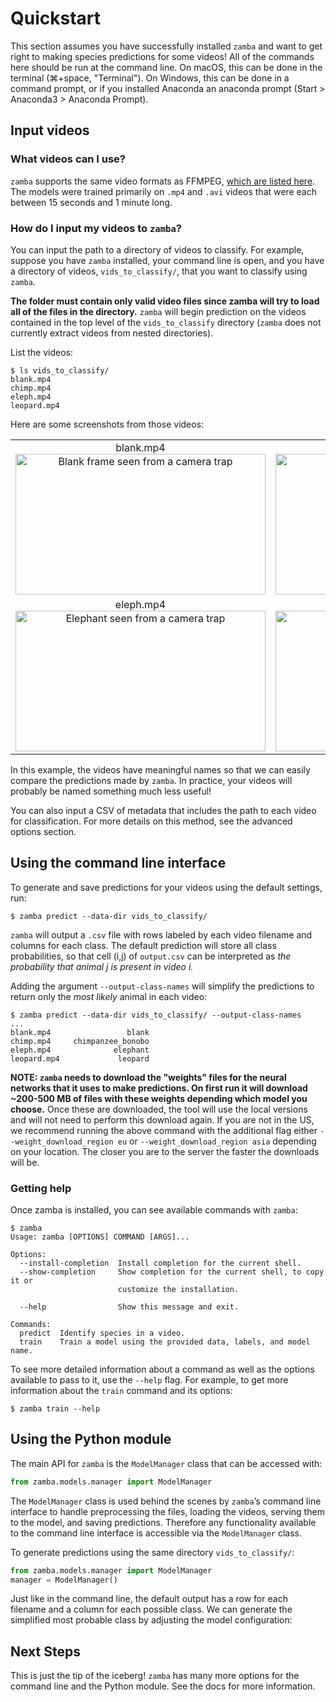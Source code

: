 # Quickstart

This section assumes you have successfully installed `zamba` and want to get
right to making species predictions for some videos! All of the commands here should be run at the command line. On
macOS, this can be done in the terminal (⌘+space, "Terminal"). On Windows, this can be done in a command prompt, or if you installed Anaconda an anaconda prompt (Start > Anaconda3 > Anaconda Prompt).

## Input videos

### What videos can I use?

`zamba` supports the same video formats as FFMPEG, [which are listed here](https://www.ffmpeg.org/general.html#Supported-File-Formats_002c-Codecs-or-Features). The models were trained primarily on `.mp4` and `.avi` videos that were each between 15 seconds and 1 minute long.

### How do I input my videos to `zamba`?

You can input the path to a directory of videos to classify. For example,
suppose you have `zamba` installed, your command line is open, and you have a
directory of videos, `vids_to_classify/`, that you want to classify using
`zamba`.

**The folder must contain only valid video files since zamba will try to load all of the files in the directory.**
`zamba` will begin prediction on the videos contained in the top level of the `vids_to_classify` directory (`zamba` does not currently extract videos from nested directories).

List the videos:

```console
$ ls vids_to_classify/
blank.mp4
chimp.mp4
eleph.mp4
leopard.mp4
```

Here are some screenshots from those videos:
<table class="table">
  <tbody>
    <tr>
      <td style="text-align:center">blank.mp4<br/>
        <img src="https://s3.amazonaws.com/drivendata-public-assets/zamba-2-blank-sm.jpg" alt="Blank frame seen from a camera trap" style="width:400px;height:225px;"/>
      </td>
      <td style="text-align:center">chimp.mp4<br/>
        <img src="https://s3.amazonaws.com/drivendata-public-assets/zamba-2-chimp-sm.jpg" alt="Leopard seen from a camera trap" style="width:400px;height:225px;"/>
      </td>
    </tr>
    <tr>
      <td style="text-align:center">eleph.mp4<br/>
        <img src="https://s3.amazonaws.com/drivendata-public-assets/zamba-2-eleph-sm.jpg" alt="Elephant seen from a camera trap" style="width:400px;height:225;">
      </td>
      <td style="text-align:center">leopard.mp4<br/>
        <img src="https://s3.amazonaws.com/drivendata-public-assets/zamba-2-leopard-sm.jpg" alt="cat" style="width:400px;height:225px;"/>
      </td>
    </tr>
  </tbody>
</table>

In this example, the videos have meaningful names so that we can easily
compare the predictions made by `zamba`. In practice, your videos will
probably be named something much less useful!

You can also input a CSV of metadata that includes the path to each video
for classification. For more details on this method, see the advanced options <!-- TODO: add link><!--> section.

## Using the command line interface

To generate and save predictions for your videos using the default settings, run:

```console
$ zamba predict --data-dir vids_to_classify/
```

`zamba` will output a `.csv` file with rows labeled by each video filename and columns for each class. The default prediction will store all class probabilities, so that cell (i,j) of `output.csv` can be interpreted as *the probability that animal j is present in video i.*

Adding the argument `--output-class-names` will simplify the predictions to return only the *most likely* animal in each video:

```console
$ zamba predict --data-dir vids_to_classify/ --output-class-names
...
blank.mp4                 blank
chimp.mp4     chimpanzee_bonobo
eleph.mp4              elephant
leopard.mp4             leopard
```

**NOTE: `zamba` needs to download the "weights" files for the neural networks that it uses to make predictions. On first run it will download ~200-500 MB of files with these weights depending which model you choose.** 
Once these are downloaded, the tool will use the local versions and will not need to perform this download again. If you are not in the US, we recommend running the above command with the additional flag either `--weight_download_region eu` or `--weight_download_region asia` depending on your location. The closer you are to the server the faster the downloads will be.

### Getting help

Once zamba is installed, you can see available commands with `zamba`:

```console
$ zamba
Usage: zamba [OPTIONS] COMMAND [ARGS]...

Options:
  --install-completion  Install completion for the current shell.
  --show-completion     Show completion for the current shell, to copy it or
                        customize the installation.

  --help                Show this message and exit.

Commands:
  predict  Identify species in a video.
  train    Train a model using the provided data, labels, and model name.
```

To see more detailed information about a command as well as the
options available to pass to it, use the `--help` flag. For example, to get more
information about the `train` command and its options:

```console
$ zamba train --help
```

## Using the Python module

The main API for `zamba` is the `ModelManager` class that can be accessed with:

```python
from zamba.models.manager import ModelManager
```

The `ModelManager` class is used behind the scenes by `zamba`’s command line interface to handle preprocessing the files, loading the videos, serving them to the model, and saving predictions. Therefore any functionality available to the command line interface is accessible via the `ModelManager` class.

To generate predictions using the same directory `vids_to_classify/`:
<!-- TODO: does it still default to time_distributed or does a model name have to be passed?><!-->
<!-- TODO: placeholder, come  back to this when clearer how python module works><!-->
```python
from zamba.models.manager import ModelManager
manager = ModelManager()
```

Just like in the command line, the default output has a row for each filename and a column for each possible class. 
We can generate the simplified most probable class by adjusting the model configuration:
<!-- TODO: add><!-->

<!-- TODO: add how to specify weight download region><!-->

## Next Steps

This is just the tip of the iceberg! `zamba` has many more options for the command line
and the Python module. See the docs for more information.
